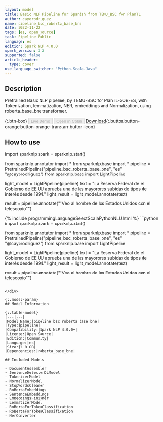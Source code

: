```yaml
---
layout: model
title: Basic NLP Pipeline for Spanish from TEMU_BSC for PlanTL
author: cayorodriguez
name: pipeline_bsc_roberta_base_bne
date: 2022-11-22
tags: [es, open_source]
task: Pipeline Public
language: es
edition: Spark NLP 4.0.0
spark_version: 3.2
supported: false
article_header:
  type: cover
use_language_switcher: "Python-Scala-Java"
---
```


## Description

Pretrained Basic NLP pipeline,  by TEMU-BSC for PlanTL-GOB-ES, with Tokenization, lemmatization, NER, embeddings and Normalization, using roberta_base_bne transformer.

{:.btn-box}
<button class="button button-orange" disabled>Live Demo</button>
<button class="button button-orange" disabled>Open in Colab</button>
[Download](https://s3.amazonaws.com/community.johnsnowlabs.com/cayorodriguez/pipeline_bsc_roberta_base_bne_es_4.0.0_3.2_1669122787149.zip){:.button.button-orange.button-orange-trans.arr.button-icon}

## How to use

import sparknlp
spark = sparknlp.start()

from sparknlp.annotator import *
from sparknlp.base import *
pipeline = PretrainedPipeline("pipeline_bsc_roberta_base_bne", "es", "@cayorodriguez")
from sparknlp.base import LightPipeline

light_model = LightPipeline(pipeline)
text = "La Reserva Federal de el Gobierno de EE UU aprueba una de las mayorores subidas de tipos de interés desde 1994."
light_result = light_model.annotate(text)


result = pipeline.annotate(""Veo al hombre de los Estados Unidos con el telescopio"")

<div class="tabs-box" markdown="1">
{% include programmingLanguageSelectScalaPythonNLU.html %}
```python
import sparknlp
spark = sparknlp.start()

from sparknlp.annotator import *
from sparknlp.base import *
pipeline = PretrainedPipeline("pipeline_bsc_roberta_base_bne", "es", "@cayorodriguez")
from sparknlp.base import LightPipeline

light_model = LightPipeline(pipeline)
text = "La Reserva Federal de el Gobierno de EE UU aprueba una de las mayorores subidas de tipos de interés desde 1994."
light_result = light_model.annotate(text)


result = pipeline.annotate(""Veo al hombre de los Estados Unidos con el telescopio"")
```

</div>

{:.model-param}
## Model Information

{:.table-model}
|---|---|
|Model Name:|pipeline_bsc_roberta_base_bne|
|Type:|pipeline|
|Compatibility:|Spark NLP 4.0.0+|
|License:|Open Source|
|Edition:|Community|
|Language:|es|
|Size:|2.0 GB|
|Dependencies:|roberta_base_bne|

## Included Models

- DocumentAssembler
- SentenceDetectorDLModel
- TokenizerModel
- NormalizerModel
- StopWordsCleaner
- RoBertaEmbeddings
- SentenceEmbeddings
- EmbeddingsFinisher
- LemmatizerModel
- RoBertaForTokenClassification
- RoBertaForTokenClassification
- NerConverter